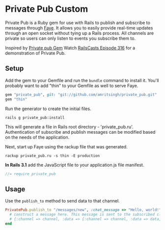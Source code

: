 # Private Pub Custom

Private Pub is a Ruby gem for use with Rails to publish and subscribe to messages through [Faye](http://faye.jcoglan.com/). It allows you to easily provide real-time updates through an open socket without tying up a Rails process. All channels are private so users can only listen to events you subscribe them to.

Inspired by [Private pub Gem](https://github.com/ryanb/private_pub)
Watch [RailsCasts Episode 316](http://railscasts.com/episodes/316-private-pub) for a demonstration of Private Pub.


## Setup

Add the gem to your Gemfile and run the `bundle` command to install it. You'll probably want to add "thin" to your Gemfile as well to serve Faye.

```ruby
gem "private_pub", git: "git://github.com/amritsingh/private_pub.git"
gem "thin"
```

Run the generator to create the initial files.

```
rails g private_pub:install
```
This will generate a file in Rails root directory - 'private_pub.ru'.
Authentication of subscribe and publish messages can be modified based on the needs of the application.


Next, start up Faye using the rackup file that was generated.

```
rackup private_pub.ru -s thin -E production
```

**In Rails 3.1** add the JavaScript file to your application.js file manifest.

```javascript
//= require private_pub
```


## Usage

Use the `publish_to` method to send data to that channel.

```ruby
PrivatePub.publish_to "/messages/new", :chat_message => "Hello, world!" do |channel, data|
  # construct a message here. This message is sent to the subscribed clients e.g.
  # {:channel => channel, :data => {:channel => channel, :data => data, :time => Time.now}, :ext => {:private_pub_token => <secret_token from config/private_pub.yml>}}
end
```

